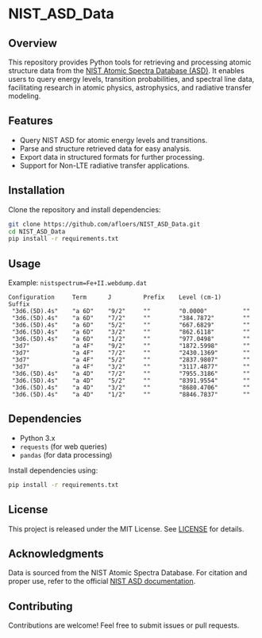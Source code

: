 # NIST_ASD_Data

## Overview
This repository provides Python tools for retrieving and processing atomic structure data from the [NIST Atomic Spectra Database (ASD)](https://physics.nist.gov/PhysRefData/ASD/). It enables users to query energy levels, transition probabilities, and spectral line data, facilitating research in atomic physics, astrophysics, and radiative transfer modeling.

## Features
- Query NIST ASD for atomic energy levels and transitions.
- Parse and structure retrieved data for easy analysis.
- Export data in structured formats for further processing.
- Support for Non-LTE radiative transfer applications.

## Installation
Clone the repository and install dependencies:

```bash
git clone https://github.com/afloers/NIST_ASD_Data.git
cd NIST_ASD_Data
pip install -r requirements.txt
```

## Usage

Example: `nistspectrum=Fe+II.webdump.dat`
 
    Configuration	  Term	    J	      Prefix	Level (cm-1)	  Suffix
     "3d6.(5D).4s"	  "a 6D"    "9/2"     ""        "0.0000"          ""	
     "3d6.(5D).4s"	  "a 6D"    "7/2"     ""        "384.7872"        ""	
     "3d6.(5D).4s"	  "a 6D"    "5/2"     ""        "667.6829"        ""	
     "3d6.(5D).4s"	  "a 6D"    "3/2"     ""        "862.6118"        ""	
     "3d6.(5D).4s"	  "a 6D"    "1/2"     ""        "977.0498"        ""	
     "3d7"	          "a 4F"    "9/2"     ""        "1872.5998"       ""	
     "3d7"	          "a 4F"    "7/2"     ""        "2430.1369"       ""	
     "3d7"	          "a 4F"    "5/2"     ""        "2837.9807"       ""	
     "3d7"	          "a 4F"    "3/2"     ""        "3117.4877"       ""	
     "3d6.(5D).4s"	  "a 4D"    "7/2"     ""        "7955.3186"       ""	
     "3d6.(5D).4s"	  "a 4D"    "5/2"     ""        "8391.9554"       ""	
     "3d6.(5D).4s"	  "a 4D"    "3/2"     ""        "8680.4706"       ""	
     "3d6.(5D).4s"	  "a 4D"    "1/2"     ""        "8846.7837"       ""	

## Dependencies
- Python 3.x
- `requests` (for web queries)
- `pandas` (for data processing)

Install dependencies using:

```bash
pip install -r requirements.txt
```

## License
This project is released under the MIT License. See [LICENSE](LICENSE) for details.

## Acknowledgments
Data is sourced from the NIST Atomic Spectra Database. For citation and proper use, refer to the official [NIST ASD documentation](https://physics.nist.gov/PhysRefData/ASD/).

## Contributing
Contributions are welcome! Feel free to submit issues or pull requests.
